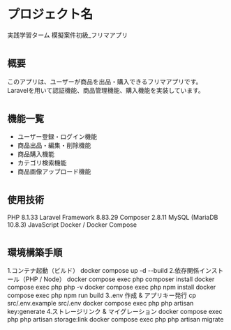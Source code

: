 # プロジェクト名　
実践学習ターム 模擬案件初級_フリマアプリ
# <h2>概要</h2>
このアプリは、ユーザーが商品を出品・購入できるフリマアプリです。  
Laravelを用いて認証機能、商品管理機能、購入機能を実装しています。
# <h2>機能一覧</h2>
- ユーザー登録・ログイン機能
- 商品出品・編集・削除機能
- 商品購入機能
- カテゴリ検索機能
- 商品画像アップロード機能
# <h2> 使用技術 </h2>
PHP 8.1.33
Laravel Framework 8.83.29
Composer 2.8.11
MySQL (MariaDB 10.8.3)
JavaScript
Docker / Docker Compose
# <h2> 環境構築手順 </h2>
1.コンテナ起動（ビルド）
docker compose up -d --build
2.依存関係インストール（PHP / Node）
docker compose exec php composer install
docker compose exec php php -v
docker compose exec php npm install
docker compose exec php npm run build 
3..env 作成 & アプリキー発行
cp src/.env.example src/.env
docker compose exec php php artisan key:generate
4.ストレージリンク & マイグレーション
docker compose exec php php artisan storage:link
docker compose exec php php artisan migrate
